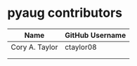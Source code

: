 # pyaug contributors

| Name                      | GitHub Username            |
|---------------------------|----------------------------|
| Cory A. Taylor            | ctaylor08                  |
|                           |                            |
|                           |                            |

